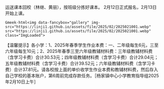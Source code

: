 运送课本回校（林继、黄丽），按班级分拣好课本。 2月12日正式报名，2月13日开始上课。

`Gmeek-html<img data-fancybox="gallery" img-src="https://linji1.github.io/assets/file/2025/02/2025021001.webp" src="https://linji1.github.io/assets/file/2025/02/2025021001.webp" class="ImgLoaded">`

【温馨提示】各小学：1、2025年春季学生作业本费：一、二年级每生6元，三至六年级每生10元；2、2025年春季三至六年级教辅材料费：三年级教辅材料费（含学习卡费）合计30.53元；四年级教辅材料费（含学习卡费）合计29.04元；五年级教辅材料费（含学习卡费）合计39.52元；六年级教辅材料费（含学习卡费）合计37.81元。请各校按上面的单价收学生作业本费和教辅材料费，然后存入自己学校的基本账户，第6周前完成存款任务。［杨家镇中心小学教育指导组2025年2月10日上午］